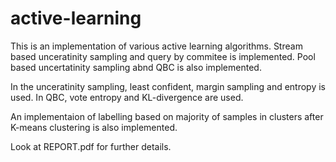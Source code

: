 # active-learning

This is an implementation of various active learning algorithms.
Stream based unceratinity sampling and query by commitee is implemented.
Pool based uncertatinity sampling abnd QBC is also implemented.

In the unceratinity sampling, least confident, margin sampling and entropy is used.
In QBC, vote entropy and KL-divergence are used.

An implementaion of labelling based on majority of samples in clusters after K-means clustering is also implemented.

Look at REPORT.pdf for further details.
